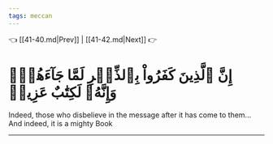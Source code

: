 ```yaml
---
tags: meccan
---
```


👈 [[41-40.md|Prev]] | [[41-42.md|Next]] 👉

# إِنَّ ٱلَّذِينَ كَفَرُواْ بِٱلذِّكۡرِ لَمَّا جَآءَهُمۡۖ وَإِنَّهُۥ لَكِتَٰبٌ عَزِيزٞ

Indeed, those who disbelieve in the message after it has come to them... And indeed, it is a mighty Book

---


